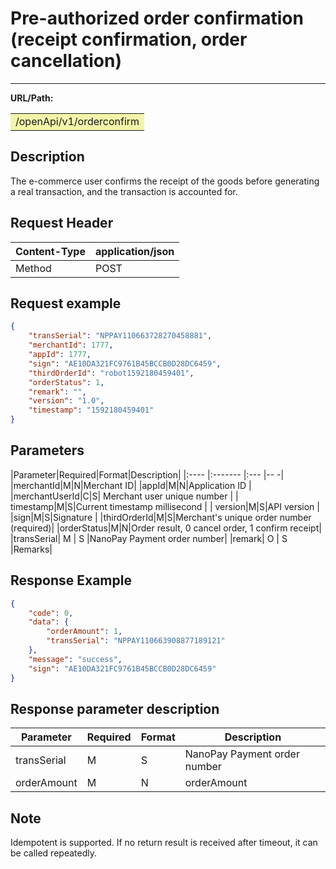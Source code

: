 # Pre-authorized order confirmation (receipt confirmation, order cancellation)

----

**URL/Path:**  

<table>
<td bgcolor=#F2F5A9>
/openApi/v1/orderconfirm
</td>
</table>

## Description

The e-commerce user confirms the receipt of the goods before generating a real transaction, and the transaction is accounted for.

## Request Header

| Content-Type|application/json|
| ---- | ---- |
|Method|POST|

## Request example

```json
{
    "transSerial": "NPPAY110663728270458881",
    "merchantId": 1777,
    "appId": 1777,
    "sign": "AE10DA321FC9761B45BCCB0D28DC6459",
    "thirdOrderId": "robot1592180459401",
    "orderStatus": 1,
    "remark": "",
    "version": "1.0",
    "timestamp": "1592180459401"
}
```

## Parameters

|Parameter|Required|Format|Description|
|:----    |:-------    |:--- |-- -|
|merchantId|M|N|Merchant ID|
|appId|M|N|Application ID | 
|merchantUserId|C|S| Merchant user unique number  |
| timestamp|M|S|Current timestamp millisecond | 
| version|M|S|API version | 
|sign|M|S|Signature  | 
|thirdOrderId|M|S|Merchant's unique order number (required)|
|orderStatus|M|N|Order result, 0 cancel order, 1 confirm receipt|
|transSerial| M |  S |NanoPay Payment order number|
|remark| O |  S |Remarks|

## Response Example

```json
{
    "code": 0,
    "data": {
        "orderAmount": 1,
        "transSerial": "NPPAY110663908877189121"
    },
    "message": "success",
    "sign": "AE10DA321FC9761B45BCCB0D28DC6459"
}
```

## Response parameter description

|Parameter | Required |Format |Description |
| ---- | ---- | ---- | ---- |
|    transSerial  |  M    | S | NanoPay Payment order number |
|  orderAmount    |   M   | N | orderAmount |

## Note

Idempotent is supported. If no return result is received after timeout, it can be called repeatedly.
